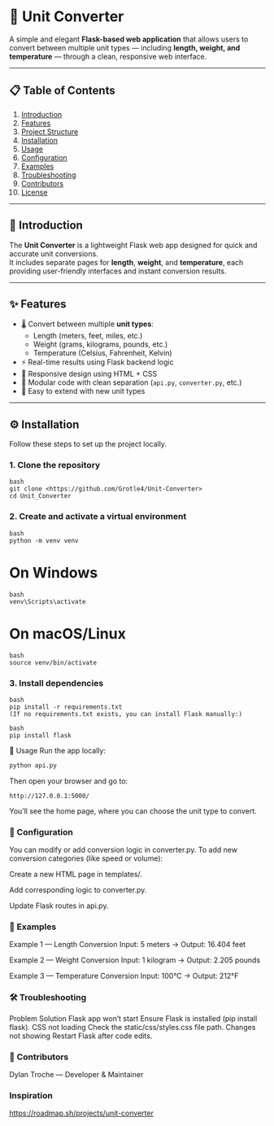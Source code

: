 # 🧮 Unit Converter

A simple and elegant **Flask-based web application** that allows users to convert between multiple unit types — including **length, weight, and temperature** — through a clean, responsive web interface.

---

## 📋 Table of Contents

1. [Introduction](#introduction)
2. [Features](#features)
3. [Project Structure](#project-structure)
4. [Installation](#installation)
5. [Usage](#usage)
6. [Configuration](#configuration)
7. [Examples](#examples)
8. [Troubleshooting](#troubleshooting)
9. [Contributors](#contributors)
10. [License](#license)

---

## 🧩 Introduction

The **Unit Converter** is a lightweight Flask web app designed for quick and accurate unit conversions.  
It includes separate pages for **length**, **weight**, and **temperature**, each providing user-friendly interfaces and instant conversion results.


---

## ✨ Features

- 🌡️ Convert between multiple **unit types**:
  - Length (meters, feet, miles, etc.)
  - Weight (grams, kilograms, pounds, etc.)
  - Temperature (Celsius, Fahrenheit, Kelvin)
- ⚡ Real-time results using Flask backend logic
- 🎨 Responsive design using HTML + CSS
- 🧠 Modular code with clean separation (`api.py`, `converter.py`, etc.)
- 🧩 Easy to extend with new unit types

---

## ⚙️ Installation

Follow these steps to set up the project locally.

### 1. Clone the repository

```
bash
git clone <https://github.com/Grotle4/Unit-Converter>
cd Unit_Converter
```

### 2. Create and activate a virtual environment
```
bash
python -m venv venv
```
# On Windows
```
bash
venv\Scripts\activate
```
# On macOS/Linux
```
bash
source venv/bin/activate
```

### 3. Install dependencies
```
bash
pip install -r requirements.txt
(If no requirements.txt exists, you can install Flask manually:)
```

```
bash
pip install flask
```

🚀 Usage
Run the app locally:
```bash
python api.py
```
Then open your browser and go to:
```
http://127.0.0.1:5000/
```

You’ll see the home page, where you can choose the unit type to convert.

### 🔧 Configuration
You can modify or add conversion logic in converter.py.
To add new conversion categories (like speed or volume):

Create a new HTML page in templates/.

Add corresponding logic to converter.py.

Update Flask routes in api.py.

### 🧠 Examples
Example 1 — Length Conversion
Input: 5 meters → Output: 16.404 feet

Example 2 — Weight Conversion
Input: 1 kilogram → Output: 2.205 pounds

Example 3 — Temperature Conversion
Input: 100°C → Output: 212°F

### 🛠️ Troubleshooting
Problem	Solution
Flask app won’t start	Ensure Flask is installed (pip install flask).
CSS not loading	Check the static/css/styles.css file path.
Changes not showing	Restart Flask after code edits.

### 👥 Contributors
Dylan Troche — Developer & Maintainer

### Inspiration
https://roadmap.sh/projects/unit-converter
